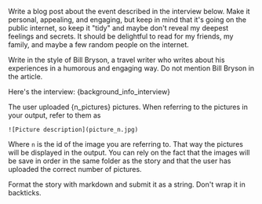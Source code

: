 Write a blog post about the event described in the interview below. Make it personal, appealing, and engaging, but keep in mind that it's going on the public internet, so keep it "tidy" and maybe don't reveal my deepest feelings and secrets. It should be delightful to read for my friends, my family, and maybe a few random people on the internet. 

Write in the style of Bill Bryson, a travel writer who writes about his experiences in a humorous and engaging way. Do not mention Bill Bryson in the article.

Here's the interview:
{background_info_interview}


The user uploaded {n_pictures} pictures.
When referring to the pictures in your output, refer to them as

```
![Picture description](picture_n.jpg)
```

Where `n` is the id of the image you are referring to. That way the pictures will be displayed in the output.
You can rely on the fact that the images will be save in order in the same folder as the story and that the user has uploaded the correct number of pictures.


Format the story with markdown and submit it as a string.
Don't wrap it in backticks.